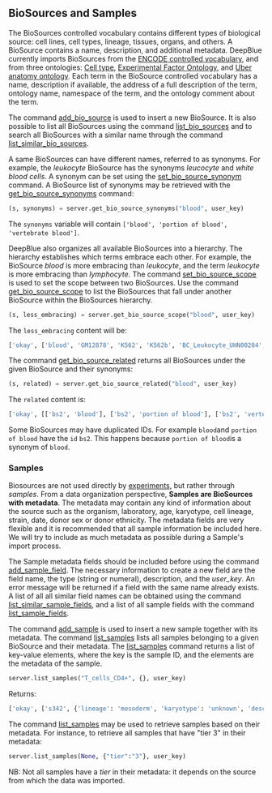## BioSources and Samples

The BioSources controlled vocabulary contains different types of biological source: cell lines, cell types, lineage, tissues, organs, and others.
A BioSource contains a name, description, and additional metadata.
DeepBlue currently imports BioSources from the [ENCODE controlled vocabulary](ftp://hgdownload.cse.ucsc.edu/apache/cgi-bin/encode/cv.ra), and from three ontologies: [Cell type](http://www.ontobee.org/browser/index.php?o=CL), [Experimental Factor Ontology](http://www.ontobee.org/browser/index.php?o=EFO), and [Uber anatomy ontology](http://www.ontobee.org/browser/index.php?o=UBERON).
Each term in the BioSource controlled vocabulary has a name, description if available, the address of a full description of the term, ontology name, namespace of the term, and the ontology comment about the term.

The command [add_bio_source](http://deepblue.mpi-inf.mpg.de/api.html#api-add_bio_source) is used to insert a new BioSource. It is also possible to list all BioSources using the command [list_bio_sources](http://deepblue.mpi-inf.mpg.de/api.html#api-list_bio_sources) and to search all BioSources with a similar name through the command [list_similar_bio_sources](http://deepblue.mpi-inf.mpg.de/api.html#api-list_similar_bio_sources).

A same BioSources can have different names, referred to as synonyms.
For example, the *leukocyte* BioSource has the synonyms *leucocyte* and *white blood cells*.
A synonym can be set using the [set_bio_source_synonym](http://deepblue.mpi-inf.mpg.de/api.html#api-set_bio_source_synonym) command.
A BioSource list of synonyms may be retrieved with the [get_bio_source_synonyms](http://deepblue.mpi-inf.mpg.de/api.html#api-get_bio_source_synonyms) command:

```python
(s, synonyms) = server.get_bio_source_synonyms("blood", user_key)
```
The ```synonyms``` variable will contain ```['blood', 'portion of blood', 'vertebrate blood']```.

DeepBlue also organizes all available BioSources into a hierarchy.
The hierarchy establishes which terms embrace each other.
For example, the BioSource *blood* is more embracing than *leukocyte*, and the term *leukocyte* is more embracing than *lymphocyte*.
The command [set_bio_source_scope](http://deepblue.mpi-inf.mpg.de/api.html#api-set_bio_source_scope) is used to set the scope between two BioSources.
Use the command [get_bio_source_scope](http://deepblue.mpi-inf.mpg.de/api.html#api-get_bio_source_scope) to list the BioSources that fall under another BioSource within the BioSources hierarchy.

```python
(s, less_embracing) = server.get_bio_source_scope("blood", user_key)
```
The ```less_embracing``` content will be:
```python
['okay', ['blood', 'GM12878', 'K562', 'K562b', 'BC_Leukocyte_UHN00204', 'CD20+', 'CD20+_RO01778', 'CD20+_RO01794', 'CD34+_Mobilized', 'CD4+_Naive_Wb11970640', 'CD4+_Naive_Wb78495824', 'CLL', 'CMK', 'Dnd41', 'GM10248', 'GM10266', 'GM13976', 'GM13977', 'GM20000', 'H0287', 'HL-60', 'hMNC-PB', 'hMNC-PB_0082430.9', 'hMNC-PB_0022330.9', 'hMNC-CB', 'hMNC-CB_9111701.6', 'hMNC-CB_8072802.6', 'Jurkat', 'Loucy', 'Lymphoblastoid_cell_line', 'GM18507', 'GM12801', 'GM18505', 'GM12873', 'GM12872', 'GM19193', 'GM18526', 'GM19099', 'GM19238', 'GM19239', 'GM08714', 'GM06990', 'GM12878-XiMat', 'GM19240', 'GM15510', 'GM10847', 'GM12875', 'GM12874', 'GM12871', 'GM12870', 'GM12813', 'GM12812', 'GM12892', 'GM12891', 'GM18951', 'GM12867', 'GM12868', 'GM12869', 'GM12866', 'GM12864', 'GM12865', 'NB4', 'PBDE', 'PBMC', 'Raji', 'T_cells_CD4+', 'Adult_CD4_Th0', 'Adult_CD4_Th1', 'Cord_CD4_Th1', 'Cord_CD4_Th0', 'Adult_CD4_naive', 'Cord_CD4_naive', 'Th1', 'Th1_Wb33676984', 'Th1_Wb54553204', 'Th17', 'Th2', 'Th2_Wb33676984', 'Th2_Wb54553204', 'Treg_Wb78495824', 'Treg_Wb83319432', '416B', 'A20', 'B-cell_(CD19+)', 'B-cell_(CD43-)', 'BMDM', 'CH12', 'EPC_(CD117+_CD71-_TER119-)', 'Erythrobl', 'G1E', 'G1E-ER4', 'G1E-ER4', 'L1210', 'MEP', 'Megakaryo', 'MEL', 'mG/ER', 'NIH-3T3', 'THelper-Activated', 'T-Naive', 'TReg-Activated', 'TReg', 'umbilical cord blood', 'arterial blood', 'venous blood', 'capillary blood']]
```

The command [get_bio_source_related](http://deepblue.mpi-inf.mpg.de/api.html#api-get_bio_source_related) returns all BioSources under the given BioSource and their synonyms:

```python
(s, related) = server.get_bio_source_related("blood", user_key)
```

The ```related``` content is:
```python
['okay', [['bs2', 'blood'], ['bs2', 'portion of blood'], ['bs2', 'vertebrate blood'], ['bs1', 'GM12878'], ['bs4', 'K562'], ['bs5', 'K562b'], ['bs65', 'BC_Leukocyte_UHN00204'], ['bs108', 'CD20+'], ['bs109', 'CD20+_RO01778'], ['bs110', 'CD20+_RO01794'], ['bs111', 'CD34+_Mobilized'], ['bs112', 'CD4+_Naive_Wb11970640'], ['bs113', 'CD4+_Naive_Wb78495824'], ['bs116', 'CLL'], ['bs124', 'CMK'], ['bs131', 'Dnd41'], ['bs151', 'GM10248'], ['bs152', 'GM10266'], ['bs173', 'GM13976'], ['bs174', 'GM13977'], ['bs184', 'GM20000'], ['bs185', 'H0287'], ['bs241', 'HL-60'], ['bs248', 'hMNC-PB'], ['bs250', 'hMNC-PB_0082430.9'], ['bs249', 'hMNC-PB_0022330.9'], ['bs251', 'hMNC-CB'], ['bs252', 'hMNC-CB_9111701.6'], ['bs253', 'hMNC-CB_8072802.6'], ['bs332', 'Jurkat'], ['bs340', 'Loucy'], ['bs342', 'Lymphoblastoid_cell_line'], ['bs176', 'GM18507'], ['bs154', 'GM12801'], ['bs175', 'GM18505'], ['bs166', 'GM12873'], ['bs165', 'GM12872'], ['bs180', 'GM19193'], ['bs177', 'GM18526'], ['bs179', 'GM19099'], ['bs181', 'GM19238'], ['bs182', 'GM19239'], ['bs150', 'GM08714'], ['bs149', 'GM06990'], ['bs169', 'GM12878-XiMat'], ['bs183', 'GM19240'], ['bs172', 'GM15510'], ['bs153', 'GM10847'], ['bs168', 'GM12875'], ['bs167', 'GM12874'], ['bs164', 'GM12871'], ['bs163', 'GM12870'], ['bs156', 'GM12813'], ['bs155', 'GM12812'], ['bs171', 'GM12892'], ['bs170', 'GM12891'], ['bs178', 'GM18951'], ['bs160', 'GM12867'], ['bs161', 'GM12868'], ['bs162', 'GM12869'], ['bs159', 'GM12866'], ['bs157', 'GM12864'], ['bs158', 'GM12865'], ['bs361', 'NB4'], ['bs390', 'PBDE'], ['bs392', 'PBMC'], ['bs403', 'Raji'], ['bs419', 'T_cells_CD4+'], ['bs34', 'Adult_CD4_Th0'], ['bs35', 'Adult_CD4_Th1'], ['bs129', 'Cord_CD4_Th1'], ['bs128', 'Cord_CD4_Th0'], ['bs33', 'Adult_CD4_naive'], ['bs127', 'Cord_CD4_naive'], ['bs422', 'Th1'], ['bs423', 'Th1_Wb33676984'], ['bs424', 'Th1_Wb54553204'], ['bs425', 'Th17'], ['bs426', 'Th2'], ['bs427', 'Th2_Wb33676984'], ['bs428', 'Th2_Wb54553204'], ['bs430', 'Treg_Wb78495824'], ['bs431', 'Treg_Wb83319432'], ['bs444', '416B'], ['bs445', 'A20'], ['bs448', 'B-cell_(CD19+)'], ['bs449', 'B-cell_(CD43-)'], ['bs451', 'BMDM'], ['bs454', 'CH12'], ['bs459', 'EPC_(CD117+_CD71-_TER119-)'], ['bs473', 'Erythrobl'], ['bs481', 'G1E'], ['bs482', 'G1E-ER4'], ['bs482', 'G1E-ER4'], ['bs489', 'L1210'], ['bs492', 'MEP'], ['bs495', 'Megakaryo'], ['bs496', 'MEL'], ['bs497', 'mG/ER'], ['bs498', 'NIH-3T3'], ['bs507', 'THelper-Activated'], ['bs508', 'T-Naive'], ['bs509', 'TReg-Activated'], ['bs510', 'TReg'], ['bs5708', 'umbilical cord blood'], ['bs24323', 'arterial blood'], ['bs24323', 'blood in artery'], ['bs24323', 'portion of arterial blood'], ['bs24324', 'venous blood'], ['bs24324', 'blood in vein'], ['bs24324', 'portion of venous blood'], ['bs24325', 'capillary blood'], ['bs24325', 'blood in capillary'], ['bs24325', 'portion of blood in capillary'], ['bs24325', 'portion of capillary blood']]]
```

Some BioSources may have duplicated IDs. For example ```blood```and ```portion of blood``` have the ```id``` ```bs2```. This happens because ```portion of blood```is a synonym of ```blood```.


### Samples

Biosources are not used directly by [experiments](02-01-experiments.md), but rather through *samples*.
From a data organization perspective, **Samples are BioSources with metadata**.
The metadata may contain any kind of information about the source such as the organism, laboratory, age, karyotype, cell lineage, strain, date, donor sex or donor ethnicity. The metadata fields are very flexible and it is recommended that all sample information be included here. We will try to include as much metadata as possible during a Sample's import process.

The Sample metadata fields should be included before using the command [add_sample_field](http://deepblue.mpi-inf.mpg.de/api.html#api-add_sample_field).
The necessary information to create a new field are the field name, the type (string or numeral), description, and the *user_key*.
An error message will be returned if a field with the same name already exists.
A list of all all similar field names can be obtained using the command [list_similar_sample_fields](http://deepblue.mpi-inf.mpg.de/api.html#api-list_similar_sample_fields), and a list of all sample fields with the command [list_sample_fields](http://deepblue.mpi-inf.mpg.de/api.html#api-list_sample_fields).

The command [add_sample](http://deepblue.mpi-inf.mpg.de/api.html#api-add_sample) is used to insert a new sample together with its metadata.
The command [list_samples](http://deepblue.mpi-inf.mpg.de/api.html#api-list_samples) lists all samples belonging to a given BioSource and their metadata.
The [list_samples](http://deepblue.mpi-inf.mpg.de/api.html#api-list_samples) command returns a list of key-value elements, where the key is the sample ID, and the elements are the metadata of the sample.

```python
server.list_samples("T_cells_CD4+", {}, user_key)
```
Returns:
```python
['okay', ['s342', {'lineage': 'mesoderm', 'karyotype': 'unknown', 'description': 'Parent cell line for T cells CD4+.', 'bio_source_name': 'T_cells_CD4+', 'lab': 'Crawford', 'sex': 'B', 'user': 'Populator', 'tier': '3', '_id': 's342', 'organism': 'human'}]]
```

The command [list_samples](http://deepblue.mpi-inf.mpg.de/api.html#api-list_samples) may be used to retrieve samples based on their metadata. For instance, to retrieve all samples that have "tier 3" in their metadata:
```python
server.list_samples(None, {"tier":"3"}, user_key)
```

NB: Not all samples have a *tier* in their metadata: it depends on the source from which the data was imported.
